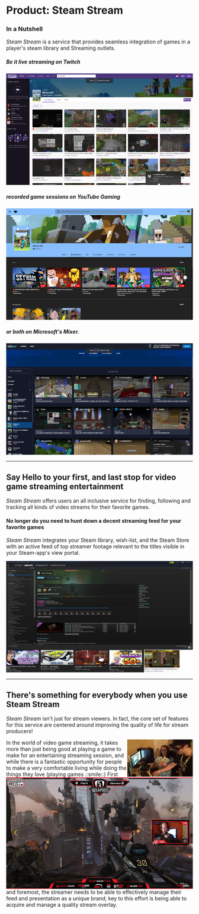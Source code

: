 Product: **Steam Stream**
===

### In a Nutshell
_Steam Stream_ is a service that provides seamless integration of games in a player's steam library and Streaming outlets. 

##### Be it **live streaming** on _Twitch_

<img src="./twitch.png" width="533" height="300" title="twitch search results for 'minecraft'" />

##### **recorded game sessions** on _YouTube Gaming_

<img src="./youtube_gaming.png" width="533" height="300" title="YouTube Gaming search results for 'minecraft'" />

##### or ***both*** on Microsoft's _Mixer_.

<img src="./mixer.png" width="533" height="300" title="Mixer search results for 'minecraft'" />

---

## Say Hello to your first, and last stop for video game streaming entertainment

_Steam Stream_ offers users an all inclusive service for finding, following and tracking all kinds of video streams for their favorite games.

#### No longer do you need to hunt down a decent streaming feed for your favorite games
_Steam Stream_ integrates your Steam library, wish-list, and the Steam Store with an active feed of top streamer footage relevant to the titles visible in your Steam-app's view portal.

<img src="./steam-stream-example.png" width="533" height="300" title="User library game-specific stream feed example"/>

---

## There's something for everybody when you use Steam Stream

_Steam Stream_ isn't just for stream viewers. In fact, the core set of features for this service are centered around improving the quality of life for stream producers! 

<img src="./geeks-makin-munay.png" width="177" height="100"  title="Aaaawe Yeaaahhhh" align="right"/>
In the world of video game streaming, it takes more than just being good at playing a game to make for an entertaining streaming session, and while there is a fantastic opportunity for people to make a very comfortable living while doing the things they love (playing games ::smile::) 

<img src="./medium-overlay.png" width="533" height="300" title="moderate overlay with excellent branding" align="left" />
First and foremost, the streamer needs to be able to effectively manage their feed and presentation as a unique brand; key to this effort is being able to acquire and manage a quality stream overlay. 








